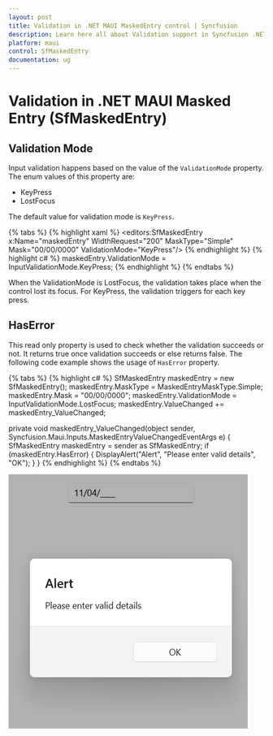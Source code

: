 ```yaml
---
layout: post
title: Validation in .NET MAUI MaskedEntry control | Syncfusion
description: Learn here all about Validation support in Syncfusion .NET MAUI Masked Entry (SfMaskedEntry) control and more.
platform: maui
control: SfMaskedEntry
documentation: ug 
---
```

# Validation in .NET MAUI Masked Entry (SfMaskedEntry)

## Validation Mode

Input validation happens based on the value of the `ValidationMode` property. The enum values of this property are:

* KeyPress
* LostFocus

The default value for validation mode is `KeyPress`.

{% tabs %}
{% highlight xaml %}
<editors:SfMaskedEntry x:Name="maskedEntry"
                        WidthRequest="200"
                        MaskType="Simple" Mask="00/00/0000" ValidationMode="KeyPress"/>
{% endhighlight %}
{% highlight c# %}
maskedEntry.ValidationMode = InputValidationMode.KeyPress;
{% endhighlight %}
{% endtabs %}

When the ValidationMode is LostFocus, the validation takes place when the control lost its focus. For KeyPress, the validation triggers for each key press.

## HasError

This read only property is used to check whether the validation succeeds or not. It returns true once validation succeeds or else returns false. The following code example shows the usage of `HasError` property.

{% tabs %}
{% highlight c# %}
SfMaskedEntry maskedEntry = new SfMaskedEntry();
maskedEntry.MaskType = MaskedEntryMaskType.Simple;
maskedEntry.Mask = "00/00/0000";
maskedEntry.ValidationMode = InputValidationMode.LostFocus;
maskedEntry.ValueChanged += maskedEntry_ValueChanged;

 private void maskedEntry_ValueChanged(object sender, Syncfusion.Maui.Inputs.MaskedEntryValueChangedEventArgs e)
 {
     SfMaskedEntry maskedEntry = sender as SfMaskedEntry;
     if (maskedEntry.HasError)
     {
         DisplayAlert("Alert", "Please enter valid details", "OK");
     }
 }
{% endhighlight %}
{% endtabs %}

![HasError](MaskedEntry_Images/MaskedEntry_HasError.png)
